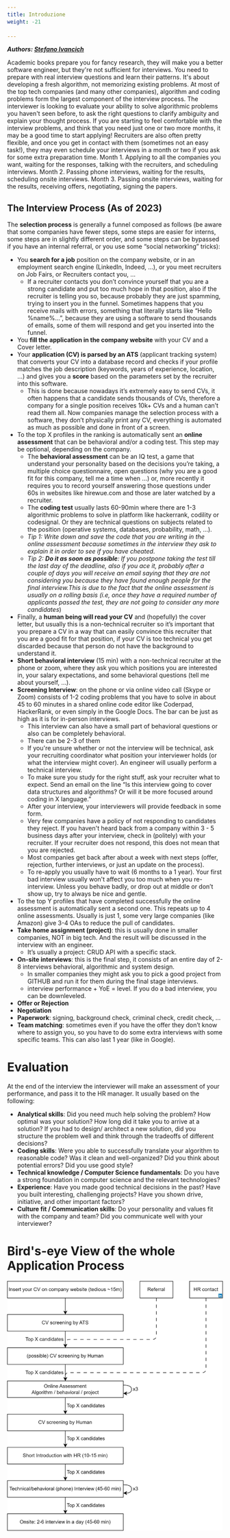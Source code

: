 ```yaml
---
title: Introduzione
weight: -21

---
```

***Authors: [Stefano Ivancich](https://github.com/ivaste)***

Academic books prepare you for fancy research, they will make you a better software engineer, but they're not sufficient for interviews.
You need to prepare with real interview questions and learn their patterns. It's about developing a fresh algorithm, not memorizing existing problems.
At most of the top tech companies (and many other companies), algorithm and coding problems form the largest component of the interview process. The interviewer is looking to evaluate your ability to solve algorithmic problems you haven't seen before, to ask the right questions to clarify ambiguity and explain your thought process.
If you are starting to feel comfortable with the interview problems, and think that you need just one or two more months, it may be a good time to start applying! Recruiters are also often pretty flexible, and once you get in contact with them (sometimes not an easy task!), they may even schedule your interviews in a month or two if you ask for some extra preparation time.
Month 1. Applying to all the companies you want, waiting for the responses, talking with the recruiters, and scheduling interviews.
Month 2. Passing phone interviews, waiting for the results, scheduling onsite interviews.
Month 3. Passing onsite interviews, waiting for the results, receiving offers, negotiating, signing the papers.

## The Interview Process (As of 2023)
The **selection process** is generally a funnel composed as follows (be aware that some companies have fewer steps, some steps are easier for interns, some steps are in slightly different order, and some steps can be bypassed if you have an internal referral, or you use some “social networking” tricks):
 - You **search for a job** position on the company website, or in an employment search engine (LinkedIn, Indeed, …), or you meet recruiters on Job Fairs, or Recruiters contact you, …
   - If a recruiter contacts you don’t convince yourself that you are a strong candidate and put too much hope in that position, also if the recruiter is telling you so, because probably they are just spamming, trying to insert you in the funnel. Sometimes happens that you receive mails with errors, something that literally starts like “Hello %name%...”, because they are using a software to send thousands of emails, some of them will respond and get you inserted into the funnel.
 - You **fill the application in the company website** with your CV and a Cover letter.
 - Your **application (CV) is parsed by an ATS** (applicant tracking system) that converts your CV into a database record and checks if your profile matches the job description (keywords, years of experience, location, …) and gives you a **score** based on the parameters set by the recruiter into this software.
   - This is done because nowadays it’s extremely easy to send CVs, it often happens that a candidate sends thousands of CVs, therefore a company for a single position receives 10k+ CVs and a human can’t read them all. Now companies manage the selection process with a software, they don’t physically print any CV, everything is automated as much as possible and done in front of a screen.
 - To the top X profiles in the ranking is automatically sent an **online assessment** that can be behavioral and/or a coding test. This step may be optional, depending on the company.
   - The **behavioral assessment** can be an IQ test, a game that understand your personality based on the decisions you’re taking, a multiple choice questionnaire, open questions (why you are a good fit for this company, tell me a time when …) or, more recently it requires you to record yourself answering those questions under 60s in websites like hirewue.com and those are later watched by a recruiter.
   - The **coding test** usually lasts 60-90min where there are 1-3 algorithmic problems to solve in platform like hackerrank, codility or codesignal. Or they are technical questions on subjects related to the position (operative systems, databases, probability, math, …).
   - *Tip 1: Write down and save the code that you are writing in the online assessment because sometimes in the interview they ask to explain it in order to see if you have cheated*.
   - *Tip 2: **Do it as soon as possible**: If you postpone taking the test till the last day of the deadline, also if you ace it, probably after a couple of days you will receive an email saying that they are not considering you because they have found enough people for the final interview.This is due to the fact that the online assessment is usually on a rolling basis (i.e, once they have a required number of applicants passed the test, they are not going to consider any more candidates*) 
 - Finally, a **human being will read your CV** and (hopefully) the cover letter, but usually this is a non-technical recruiter so it’s important that you prepare a CV in a way that can easily convince this recruiter that you are a good fit for that position, if your CV is too technical you get discarded because that person do not have the background to understand it.
 - **Short behavioral interview** (15 min) with a non-technical recruiter at the phone or zoom, where they ask you which positions you are interested in, your salary expectations, and some behavioral questions (tell me about yourself, …).
 - **Screening Interview**: on the phone or via online video call (Skype or Zoom) consists of 1-2 coding problems that you have to solve in about 45 to 60 minutes in a shared online code editor like Coderpad, HackerRank, or even simply in the Google Docs. The bar can be just as high as it is for in-person interviews.
   - This interview can also have a small part of behavioral questions or also can be completely behavioral.
   - There can be 2-3 of them
   - If you're unsure whether or not the interview will be technical, ask your recruiting coordinator what position your interviewer holds (or what the interview might cover). An engineer will usually perform a technical interview.
   - To make sure you study for the right stuff, ask your recruiter what to expect. Send an email on the line  “Is this interview going to cover data structures and algorithms? Or will it be more focused around coding in X language.”
   - After your interview, your interviewers will provide feedback in some form.
   - Very few companies have a policy of not responding to candidates they reject. If you haven't heard back from a company within 3 - 5 business days after your interview, check in (politely) with your recruiter. If your recruiter does not respond, this does not mean that you are rejected.
   - Most companies get back after about a week with next steps (offer, rejection, further interviews, or just an update on the process).
   - To re-apply you usually have to wait (6 months to a 1 year). Your first bad interview usually won't affect you too much when you re-interview. Unless you behave badly, or drop out at middle or don’t show up, try to always be nice and gentle.
 - To the top Y profiles that have completed successfully the online assessment is automatically sent a second one. This repeats up to 4 online assessments. Usually is just 1, some very large companies (like Amazon) give 3-4 OAs to reduce the pull of candidates.
 - **Take home assignment (project)**: this is usually done in smaller companies, NOT in big tech. And the result will be discussed in the interview with an engineer.
   - It’s usually a project: CRUD API with a specific stack.
 - **On-site interviews**: this is the final step, it consists of an entire day of 2-8 interviews behavioral, algorithmic and system design.
   - In smaller companies they might ask you to pick a good project from GITHUB and run it for them during the final stage interviews.
   - interview performance + YoE = level. If you do a bad interview, you can be downleveled.
 - **Offer or Rejection**
 - **Negotiation**
 - **Paperwork**: signing, background check, criminal check, credit check, …
 - **Team matching**: sometimes even if you have the offer they don’t know where to assign you, so you have to do some extra interviews with some specific teams. This can also last 1 year (like in Google).

# Evaluation
At the end of the interview the interviewer will make an assessment of your performance, and pass it to the HR manager. It usually based on the following:
 - **Analytical skills**: Did you need much help solving the problem? How optimal was your solution? How long did it take you to arrive at a solution? If you had to design/ architect a new solution, did you structure the problem well and think through the tradeoffs of different decisions?
 - **Coding skills**: Were you able to successfully translate your algorithm to reasonable code? Was it clean and well-organized? Did you think about potential errors? Did you use good style?
 - **Technical knowledge / Computer Science fundamentals**: Do you have a strong foundation in computer science and the relevant technologies?
 - **Experience**: Have you made good technical decisions in the past? Have you built interesting, challenging projects? Have you shown drive, initiative, and other important factors?
 - **Culture fit / Communication skills**: Do your personality and values fit with the company and team? Did you communicate well with your interviewer?

# Bird's-eye View of the whole Application Process
![alt text](https://github.com/SuperheroesValley/SuperHeroesWiki/raw/main/static/media/technicalProcess.jpg)
